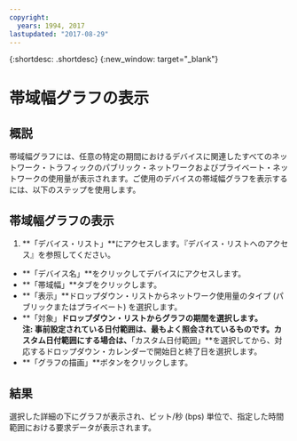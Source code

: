 ```yaml
---
copyright:
  years: 1994, 2017
lastupdated: "2017-08-29"
---
```


{:shortdesc: .shortdesc}
{:new_window: target="_blank"}

# 帯域幅グラフの表示

## 概説

帯域幅グラフには、任意の特定の期間におけるデバイスに関連したすべてのネットワーク・トラフィックのパブリック・ネットワークおよびプライベート・ネットワークの使用量が表示されます。ご使用のデバイスの帯域幅グラフを表示するには、以下のステップを使用します。

## 帯域幅グラフの表示

1.  **「デバイス・リスト」**にアクセスします。『デバイス・リストへのアクセス』を参照してください。
* **「デバイス名」**をクリックしてデバイスにアクセスします。
* **「帯域幅」**タブをクリックします。
* **「表示」**ドロップダウン・リストからネットワーク使用量のタイプ (パブリックまたはプライベート) を選択します。
* **「対象」**ドロップダウン・リストからグラフの期間を選択します。<br/>**注:** 事前設定されている日付範囲は、最もよく照会されているものです。カスタム日付範囲にする場合は、**「カスタム日付範囲」**を選択してから、対応するドロップダウン・カレンダーで開始日と終了日を選択します。
* **「グラフの描画」**ボタンをクリックします。

## 結果

選択した詳細の下にグラフが表示され、ビット/秒 (bps) 単位で、指定した時間範囲における要求データが表示されます。
